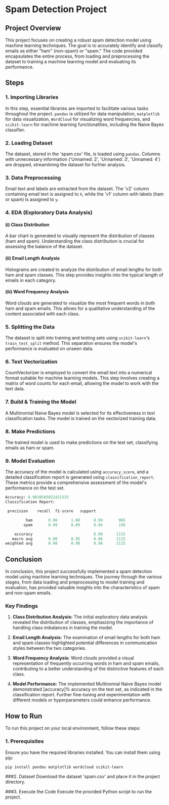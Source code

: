 # Spam Detection Project

## Project Overview

This project focuses on creating a robust spam detection model using machine learning techniques. The goal is to accurately identify and classify emails as either "ham" (non-spam) or "spam." The code provided encapsulates the entire process, from loading and preprocessing the dataset to training a machine learning model and evaluating its performance.

## Steps

### 1. Importing Libraries

In this step, essential libraries are imported to facilitate various tasks throughout the project. `pandas` is utilized for data manipulation, `matplotlib` for data visualization, `WordCloud` for visualizing word frequencies, and `scikit-learn` for machine learning functionalities, including the Naive Bayes classifier.

### 2. Loading Dataset

The dataset, stored in the 'spam.csv' file, is loaded using `pandas`. Columns with unnecessary information ('Unnamed: 2', 'Unnamed: 3', 'Unnamed: 4') are dropped, streamlining the dataset for further analysis.

### 3. Data Preprocessing

Email text and labels are extracted from the dataset. The 'v2' column containing email text is assigned to `X`, while the 'v1' column with labels (ham or spam) is assigned to `y`.

### 4. EDA (Exploratory Data Analysis)

#### (i) Class Distribution

A bar chart is generated to visually represent the distribution of classes (ham and spam). Understanding the class distribution is crucial for assessing the balance of the dataset.

#### (ii) Email Length Analysis

Histograms are created to analyze the distribution of email lengths for both ham and spam classes. This step provides insights into the typical length of emails in each category.

#### (iii) Word Frequency Analysis

Word clouds are generated to visualize the most frequent words in both ham and spam emails. This allows for a qualitative understanding of the content associated with each class.

### 5. Splitting the Data

The dataset is split into training and testing sets using `scikit-learn`'s `train_test_split` method. This separation ensures the model's performance is evaluated on unseen data.

### 6. Text Vectorization

CountVectorizer is employed to convert the email text into a numerical format suitable for machine learning models. This step involves creating a matrix of word counts for each email, allowing the model to work with the text data.

### 7. Build & Training the Model

A Multinomial Naive Bayes model is selected for its effectiveness in text classification tasks. The model is trained on the vectorized training data.

### 8. Make Predictions

The trained model is used to make predictions on the test set, classifying emails as ham or spam.

### 9. Model Evaluation

The accuracy of the model is calculated using `accuracy_score`, and a detailed classification report is generated using `classification_report`. These metrics provide a comprehensive assessment of the model's performance on the test set.

```python
Accuracy: 0.9838565022421525
Classification Report:

 precision    recall  f1-score   support

         ham       0.98      1.00      0.99       965
        spam       0.99      0.89      0.94       150

    accuracy                           0.98      1115
   macro avg       0.98      0.95      0.96      1115
weighted avg       0.98      0.98      0.98      1115
```
## Conclusion

In conclusion, this project successfully implemented a spam detection model using machine learning techniques. The journey through the various stages, from data loading and preprocessing to model training and evaluation, has provided valuable insights into the characteristics of spam and non-spam emails.

### Key Findings

1. **Class Distribution Analysis:** The initial exploratory data analysis revealed the distribution of classes, emphasizing the importance of handling class imbalances in training the model.

2. **Email Length Analysis:** The examination of email lengths for both ham and spam classes highlighted potential differences in communication styles between the two categories.

3. **Word Frequency Analysis:** Word clouds provided a visual representation of frequently occurring words in ham and spam emails, contributing to a better understanding of the distinctive features of each class.

4. **Model Performance:** The implemented Multinomial Naive Bayes model demonstrated [accuracy]% accuracy on the test set, as indicated in the classification report. Further fine-tuning and experimentation with different models or hyperparameters could enhance performance.

## How to Run

To run this project on your local environment, follow these steps:

### 1. Prerequisites

Ensure you have the required libraries installed. You can install them using pip:
```bash
pip install pandas matplotlib wordcloud scikit-learn
```
###2. Dataset
Download the dataset 'spam.csv' and place it in the project directory.

###3. Execute the Code
Execute the provided Python script to run the project.
